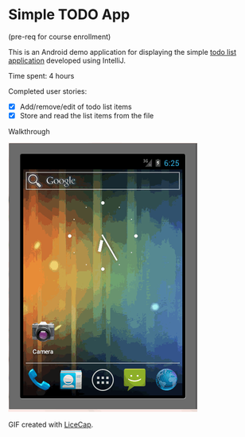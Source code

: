 # Simple TODO App


(pre-req for course enrollment)

This is an Android demo application for displaying the simple [todo list application](http://courses.codepath.com/snippets/intro_to_android/prework) developed using IntelliJ.

Time spent: 4 hours

Completed user stories:

 * [x] Add/remove/edit of todo list items
 * [x] Store and read the list items from the file

Walkthrough 

![Video Walkthrough](https://github.com/komalMandaliya/ToDOApp/blob/master/ToDoAppDemo.gif)

GIF created with [LiceCap](http://www.cockos.com/licecap/).

